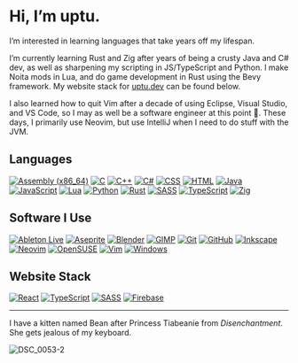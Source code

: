 # Hi, I’m uptu.

I’m interested in learning languages that take years off my lifespan.

I’m currently learning Rust and Zig after years of being a crusty Java and C# dev, as well as sharpening my scripting in JS/TypeScript and Python. I make Noita mods in Lua, and do game development in Rust using the Bevy framework. My website stack for [uptu.dev](https://uptu.dev/) can be found below.

I also learned how to quit Vim after a decade of using Eclipse, Visual Studio, and VS Code, so I may as well be a software engineer at this point 🗿. These days, I primarily use Neovim, but use IntelliJ when I need to do stuff with the JVM.
## Languages

[![Assembly (x86_64)](https://img.shields.io/badge/assembly%20(x64)-black?style=for-the-badge&logo=AssemblyScript)](https://en.wikipedia.org/wiki/X86_assembly_language)
[![C](https://img.shields.io/badge/c-black?style=for-the-badge&logo=c)](https://www.iso.org/standard/74528.html)
[![C++](https://img.shields.io/badge/c++-black?style=for-the-badge&logo=cplusplus)](https://isocpp.org/)
[![C#](https://img.shields.io/badge/c%23-black?style=for-the-badge&logo=csharp)](https://learn.microsoft.com/en-us/dotnet/csharp/)
[![CSS](https://img.shields.io/badge/CSS-black?style=for-the-badge&logo=CSS3)](https://www.w3.org/TR/CSS/#css)
[![HTML](https://img.shields.io/badge/HTML-black?style=for-the-badge&logo=html5)](https://html.spec.whatwg.org/)
[![Java](https://img.shields.io/badge/Java-black?style=for-the-badge&logo=eclipse)](https://www.java.com/en/)
[![JavaScript](https://img.shields.io/badge/JavaScript-black?style=for-the-badge&logo=javascript)](https://www.ecma-international.org/publications-and-standards/standards/ecma-262/)
[![Lua](https://img.shields.io/badge/Lua-black?style=for-the-badge&logo=lua)](http://www.lua.org/)
[![Python](https://img.shields.io/badge/Python-black?style=for-the-badge&logo=python)](https://www.python.org/)
[![Rust](https://img.shields.io/badge/rust-black?style=for-the-badge&logo=rust)](https://www.rust-lang.org/)
[![SASS](https://img.shields.io/badge/SASS-black?style=for-the-badge&logo=sass)](https://sass-lang.com/)
[![TypeScript](https://img.shields.io/badge/TypeScript-black?style=for-the-badge&logo=TypeScript)](https://www.typescriptlang.org/)
[![Zig](https://img.shields.io/badge/Zig-black?style=for-the-badge&logo=Zig)](https://ziglang.org/)

## Software I Use
[![Ableton Live](https://img.shields.io/badge/Ableton%20Live-black?style=for-the-badge&logo=abletonlive)](https://www.ableton.com/en/live/)
[![Aseprite](https://img.shields.io/badge/Aseprite-black?style=for-the-badge&logo=aseprite)](https://www.aseprite.org/)
[![Blender](https://img.shields.io/badge/Blender-black?style=for-the-badge&logo=blender)](https://www.blender.org/)
[![GIMP](https://img.shields.io/badge/GIMP-black?style=for-the-badge&logo=gimp)](https://www.gimp.org/)
[![Git](https://img.shields.io/badge/Git-black?style=for-the-badge&logo=git)](https://git-scm.com/)
[![GitHub](https://img.shields.io/badge/GitHub-black?style=for-the-badge&logo=github)](https://github.com/uptudev)
[![Inkscape](https://img.shields.io/badge/Inkscape-black?style=for-the-badge&logo=inkscape)](https://inkscape.org/)
[![Neovim](https://img.shields.io/badge/neovim-black?style=for-the-badge&logo=neovim)](https://neovim.io/)
[![OpenSUSE](https://img.shields.io/badge/OpenSUSE-black?style=for-the-badge&logo=opensuse)](https://www.opensuse.org/)
[![Vim](https://img.shields.io/badge/Vim-black?style=for-the-badge&logo=Vim)](https://www.vim.org/)
[![Windows](https://img.shields.io/badge/Windows-black?style=for-the-badge&logo=Windows)](https://www.microsoft.com/en-us/windows)

## Website Stack
[![React](https://img.shields.io/badge/React-black?style=for-the-badge&logo=react)](https://react.dev/)
[![TypeScript](https://img.shields.io/badge/TypeScript-black?style=for-the-badge&logo=TypeScript)](https://www.typescriptlang.org/)
[![SASS](https://img.shields.io/badge/SASS-black?style=for-the-badge&logo=sass)](https://sass-lang.com/)
[![Firebase](https://img.shields.io/badge/Firebase-black?style=for-the-badge&logo=firebase)](https://firebase.google.com/)
___

<!---
uptudev/uptudev is a ✨ special ✨ repository because its `README.md` (this file) appears on your GitHub profile.
You can click the Preview link to take a look at your changes.
--->
I have a kitten named Bean after Princess Tiabeanie from *Disenchantment*. She gets jealous of my keyboard.

![DSC_0053-2](https://user-images.githubusercontent.com/91502176/211142366-fc9d4b03-c626-48cd-b58d-de90267d0dbe.jpg)
